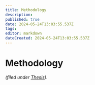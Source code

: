 ```yaml
---
title: Methodology
description: 
published: true
date: 2024-05-24T13:03:55.537Z
tags: 
editor: markdown
dateCreated: 2024-05-24T13:03:55.537Z
---
```


# Methodology

*(filed under [Thesis](/opendott/thesis))*.